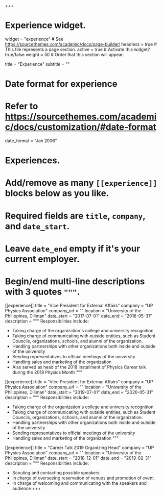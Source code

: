 +++
# Experience widget.
widget = "experience"  # See https://sourcethemes.com/academic/docs/page-builder/
headless = true  # This file represents a page section.
active = true  # Activate this widget? true/false
weight = 50  # Order that this section will appear.

title = "Experience"
subtitle = ""

# Date format for experience
#   Refer to https://sourcethemes.com/academic/docs/customization/#date-format
date_format = "Jan 2006"

# Experiences.
#   Add/remove as many `[[experience]]` blocks below as you like.
#   Required fields are `title`, `company`, and `date_start`.
#   Leave `date_end` empty if it's your current employer.
#   Begin/end multi-line descriptions with 3 quotes `"""`.
[[experience]]
  title = "Vice President for External Affairs"
  company = "UP Physics Association"
  company_url = ""
  location = "University of the Philippines, Diliman"
  date_start = "2017-07-01"
  date_end = "2018-05-31"
  description = """
  Responsibilities include:
  
  * Taking charge of the organization's college and university recognition
  * Taking charge of communicating with outside entities, such as Student Councils, organizations, schools, and alumni of the organization.
  * Handling partnerships with other organizations both inside and outside of the university
  * Sending representatives to official meetings of the university
  * Handling sales and marketing of the organization
  * Also served as head of the 2018 installment of Physics Career talk during the 2018 Physics Month
  """

[[experience]]
  title = "Vice President for External Affairs"
  company = "UP Physics Association"
  company_url = ""
  location = "University of the Philippines, Diliman"
  date_start = "2019-07-01"
  date_end = "2020-05-31"
  description = """
  Responsibilities include:
  
  * Taking charge of the organization's college and university recognition
  * Taking charge of communicating with outside entities, such as Student Councils, organizations, schools, and alumni of the organization.
  * Handling partnerships with other organizations both inside and outside of the university
  * Sending representatives to official meetings of the university
  * Handling sales and marketing of the organization
  """
 
[[experience]]
  title = "Career Talk 2019 Organizing Head"
  company = "UP Physics Association"
  company_url = ""
  location = "University of the Philippines, Diliman"
  date_start = "2018-12-01"
  date_end = "2019-02-31"
  description = """
  Responsibilities include:
  
  * Scouting and contacting possible speakers 
  * In charge of overseeing reservation of venues and promotion of event
  * In charge of welcoming and communicating with the speakers and audience
+++
